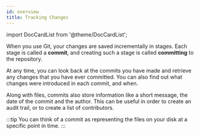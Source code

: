 ```yaml
---
id: overview
title: Tracking Changes
---
```


import DocCardList from '@theme/DocCardList';

When you use Git, your changes are saved incrementally in stages. Each stage is called a **commit**, and creating such a stage is called **committing** to the repository.

At any time, you can look back at the commits you have made and retrieve any changes that you have ever committed. You can also find out what changes were introduced in each commit, and when.

Along with files, commits also store information like a short message, the date of the commit and the author. This can be useful in order to create an audit trail, or to create a list of contributors.

:::tip
You can think of a commit as representing the files on your disk at a specific point in time.
:::

<DocCardList />